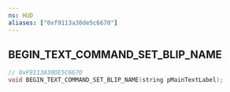 ```yaml
---
ns: HUD
aliases: ["0xf9113a30de5c6670"]
---
```

## BEGIN_TEXT_COMMAND_SET_BLIP_NAME

```c
// 0xF9113A30DE5C6670
void BEGIN_TEXT_COMMAND_SET_BLIP_NAME(string pMainTextLabel);
```
